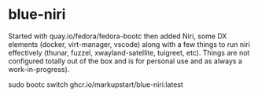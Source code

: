 # blue-niri

Started with quay.io/fedora/fedora-bootc then added Niri, some DX elements (docker, virt-manager, vscode) along with a few things to run niri effectively (thunar, fuzzel, xwayland-satellite, tuigreet, etc). Things are not configured totally out of the box and is for personal use and as always a work-in-progress).

sudo bootc switch ghcr.io/markupstart/blue-niri:latest

